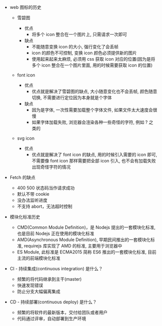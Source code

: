 - web 图标的历史

  - 雪碧图
    - 优点
      - 将多个 icon 整合在一个图片上, 只需请求一次即可
    - 缺点
      - 不能随意变换 icon 的大小, 强行变化了会丢帧
      - icon 的颜色不可控制, 变换 icon 颜色必须提供新的图片
      - 使用起来起来太麻烦, 必须用 css 获取 icon 对应的位置(因为是将多个 icon 整合在一个图片里面, 用的时候需要获取 icon 的位置)
  - font icon
    - 优点
      - 优点就是解决了雪碧图的缺点, 大小随意变化也不会丢帧, 颜色随意切换, 不需要进行定位因为本身就是个字体
    - 缺点
      - 因为是字体, 一次性需要加载整个字体文件, 如果文件太大速度会很慢
      - 如果字体加载失败, 浏览器会渲染各种一些奇怪的字符, 例如 ? 之类的
  - svg icon

    - 优点
      - 优点就是解决了 font icon 的缺点, 用的时候引入需要的 icon 即可, 不需要像 font icon 那样需要把全部 icon 引入, 也不会有加载失败出现奇怪字符的情况

- Fetch 的缺点

  - 400 500 状态码当作请求成功
  - 默认不带 cookie
  - 没办法监听进度
  - 不支持 abort，无法超时控制

- 模块化标准历史

  - CMD(Common Module Definition)，是 Nodejs 提出的一套模块化标准, 也是目前 Nodejs 正在使用的模块化标准
  - AMD(Asynchronous Module Definition), 早期民间推出的一套模块化标准, requirejs 库实现了 AMD 的标准, 主要用于浏览器中
  - ES Module, 此标准是 ECMA2015 简称 ES6 推出的一套模块化标准, 目前主流的前端模块化标准

- CI - 持续集成(continuous integration) 是什么？

  - 频繁的将代码继承到主干(master)
  - 快速发现错误
  - 防止分支大幅偏离集成

- CD - 持续部署(continuous deploy) 是什么？
  - 频繁的将软件的最新版本，交付给团队或者用户
  - 代码通过评审，自动部署到生产环境
